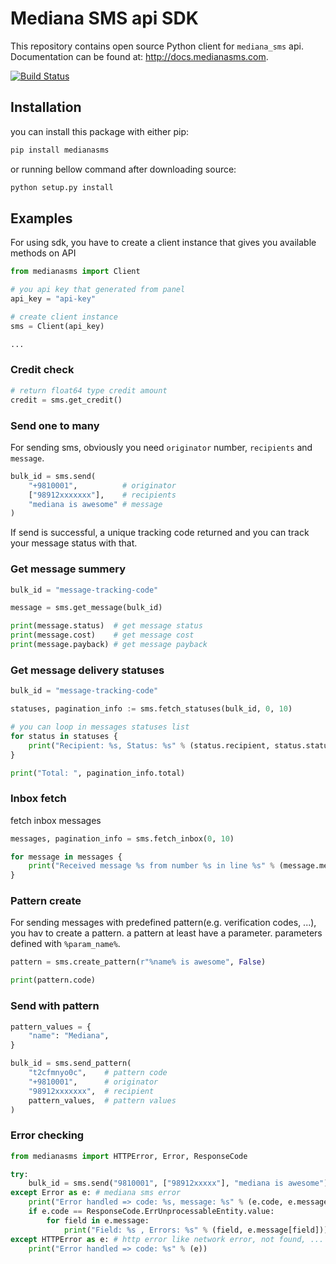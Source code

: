 # Mediana SMS api SDK

This repository contains open source Python client for `mediana_sms` api. Documentation can be found at: <http://docs.medianasms.com>.

[![Build Status](https://travis-ci.org/medianasms/python-rest-sdk.svg?branch=master)](https://travis-ci.org/medianasms/python-rest-sdk)

## Installation

you can install this package with either pip:

```bash
pip install medianasms
```

or running bellow command after downloading source:

```bash
python setup.py install
```

## Examples

For using sdk, you have to create a client instance that gives you available methods on API

```python
from medianasms import Client

# you api key that generated from panel
api_key = "api-key"

# create client instance
sms = Client(api_key)

...
```

### Credit check

```python
# return float64 type credit amount
credit = sms.get_credit()

```

### Send one to many

For sending sms, obviously you need `originator` number, `recipients` and `message`.

```python
bulk_id = sms.send(
    "+9810001",          # originator
    ["98912xxxxxxx"],    # recipients
    "mediana is awesome" # message
)

```

If send is successful, a unique tracking code returned and you can track your message status with that.

### Get message summery

```python
bulk_id = "message-tracking-code"

message = sms.get_message(bulk_id)

print(message.status)  # get message status
print(message.cost)    # get message cost
print(message.payback) # get message payback
```

### Get message delivery statuses

```python
bulk_id = "message-tracking-code"

statuses, pagination_info := sms.fetch_statuses(bulk_id, 0, 10)

# you can loop in messages statuses list
for status in statuses {
    print("Recipient: %s, Status: %s" % (status.recipient, status.status))
}

print("Total: ", pagination_info.total)
```

### Inbox fetch

fetch inbox messages

```python
messages, pagination_info = sms.fetch_inbox(0, 10)

for message in messages {
    print("Received message %s from number %s in line %s" % (message.message, message.sender, message.number))
}
```

### Pattern create

For sending messages with predefined pattern(e.g. verification codes, ...), you hav to create a pattern. a pattern at least have a parameter. parameters defined with `%param_name%`.

```python
pattern = sms.create_pattern(r"%name% is awesome", False)

print(pattern.code)
```

### Send with pattern

```python
pattern_values = {
    "name": "Mediana",
}

bulk_id = sms.send_pattern(
    "t2cfmnyo0c",    # pattern code
    "+9810001",      # originator
    "98912xxxxxxx",  # recipient
    pattern_values,  # pattern values
)
```

### Error checking

```python
from medianasms import HTTPError, Error, ResponseCode

try:
    bulk_id = sms.send("9810001", ["98912xxxxx"], "mediana is awesome")
except Error as e: # mediana sms error
    print("Error handled => code: %s, message: %s" % (e.code, e.message))
    if e.code == ResponseCode.ErrUnprocessableEntity.value:
        for field in e.message:
            print("Field: %s , Errors: %s" % (field, e.message[field]))
except HTTPError as e: # http error like network error, not found, ...
    print("Error handled => code: %s" % (e))

```
